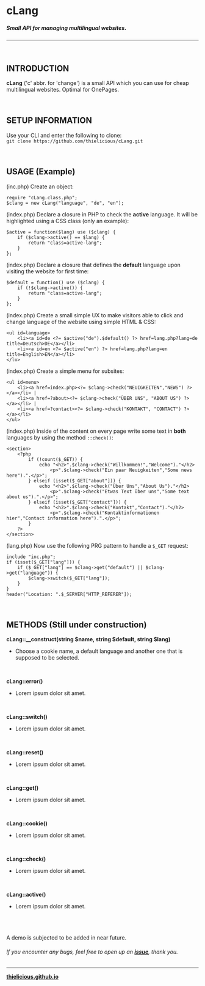 # cLang
##### Small API for managing multilingual websites.
---

<br>

## INTRODUCTION

**cLang** ('c' abbr. for 'change') is a small API which you can use for cheap multilingual websites. Optimal for OnePages.

<br>

## SETUP INFORMATION

Use your CLI and enter the following to clone:<br>
`git clone https://github.com/thielicious/cLang.git`

<br>

## USAGE (Example)

(inc.php) Create an object:
```
require "cLang.class.php";
$clang = new cLang("language", "de", "en");
```

(index.php) Declare a closure in PHP to check the **active** language. It will be highlighted using a CSS class (only an example):
```
$active = function($lang) use ($clang) {
	if ($clang->active() == $lang) {
		return "class=active-lang";
	}
};
```

(index.php) Declare a closure that defines the **default** language upon visiting the website for first time:
```
$default = function() use ($clang) {
	if (!$clang->active()) {
		return "class=active-lang";
	}
};
```

(index.php) Create a small simple UX to make visitors able to click and change language of the website using simple HTML & CSS:
```
<ul id=language>
	<li><a id=de <?= $active("de").$default() ?> href=lang.php?lang=de title=Deutsch>DE</a></li>
	<li><a id=en <?= $active("en") ?> href=lang.php?lang=en title=English>EN</a></li>
</lu>
```

(index.php) Create a simple menu for subsites:
```
<ul id=menu>
	<li><a href=index.php><?= $clang->check("NEUIGKEITEN","NEWS") ?></a></li> | 
	<li><a href=?about><?= $clang->check("ÜBER UNS", "ABOUT US") ?></a></li> | 
	<li><a href=?contact><?= $clang->check("KONTAKT", "CONTACT") ?></a></li>
</ul>
```

(index.php) Inside of the content on every page write some text in **both** languages by using the method `::check()`:
```
<section>
	<?php
		if (!count($_GET)) {
			echo "<h2>".$clang->check("Willkommen!","Welcome")."</h2>
				<p>".$clang->check("Ein paar Neuigkeiten","Some news here").".</p>";
		} elseif (isset($_GET["about"])) {
			echo "<h2>".$clang->check("Über Uns","About Us")."</h2>
				<p>".$clang->check("Etwas Text über uns","Some text about us").".</p>";
		} elseif (isset($_GET["contact"])) {
			echo "<h2>".$clang->check("Kontakt","Contact")."</h2>
				<p>".$clang->check("Kontaktinformationen hier","Contact information here").".</p>";
		}
	?>
</section>
```

(lang.php) Now use the following PRG pattern to handle a `$_GET` request:
```
include "inc.php";
if (isset($_GET["lang"])) {
	if ($_GET["lang"] == $clang->get("default") || $clang->get("language")) {
    	$clang->switch($_GET["lang"]);
	}
}
header("Location: ".$_SERVER["HTTP_REFERER"]);
```

<br>

## METHODS (Still under construction)

**cLang::__construct(string $name, string $default, string $lang)**
* Choose a cookie name, a default language and another one that is supposed to be selected.<br>
<br>

**cLang::error()**
* Lorem ipsum dolor sit amet.<br>
<br>

**cLang::switch()**
* Lorem ipsum dolor sit amet.<br>
<br>

**cLang::reset()**
* Lorem ipsum dolor sit amet.<br>
<br>

**cLang::get()**
* Lorem ipsum dolor sit amet.<br>
<br>

**cLang::cookie()**
* Lorem ipsum dolor sit amet.<br>
<br>

**cLang::check()**
* Lorem ipsum dolor sit amet.<br>
<br>

**cLang::active()**
* Lorem ipsum dolor sit amet.<br>
<br>

<br>
<br>
A demo is subjected to be added in near future.

###### If you encounter any bugs, feel free to open up an **[issue](https://github.com/thielicious/Logger/issues)**, thank you.

---
**[thielicious.github.io](http://thielicious.github.io)**
